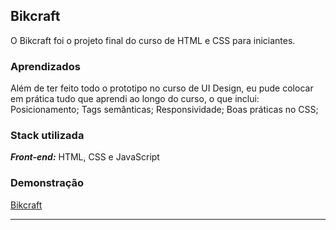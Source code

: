 
## Bikcraft
O Bikcraft foi o projeto final do curso de HTML e CSS para iniciantes. 

### Aprendizados
Além de ter feito todo o prototipo no curso de UI Design, eu pude colocar em prática tudo que aprendi ao longo do curso, o que inclui: Posicionamento; Tags semânticas; Responsividade; Boas práticas no CSS;

### Stack utilizada
***Front-end:*** HTML, CSS e JavaScript

### Demonstração
[Bikcraft](https://bikcraft-chi-puce.vercel.app)
<hr>

